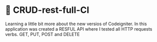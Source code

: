 # :rocket: CRUD-rest-full-CI
Learning a little bit more about the new versios of Codeigniter.
In this application was created a RESFUL API where I tested all HTTP requests verbs.
GET, PUT, POST and DELETE
